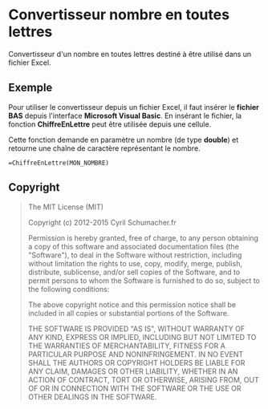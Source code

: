 # Convertisseur nombre en toutes lettres
Convertisseur d'un nombre en toutes lettres destiné à être utilisé dans un fichier Excel.

## Exemple
Pour utiliser le convertisseur depuis un fichier Excel, il faut insérer le **fichier BAS** depuis l'interface **Microsoft Visual Basic**.
En insérant le fichier, la fonction **ChiffreEnLettre** peut être utilisée depuis une cellule.

Cette fonction demande en paramètre un nombre (de type **double**) et retourne une chaîne de caractère représentant le nombre.

```VisualBasic
=ChiffreEnLettre(MON_NOMBRE)
```

## Copyright

> The MIT License (MIT)
> 
> Copyright (c) 2012-2015 Cyril Schumacher.fr
> 
> Permission is hereby granted, free of charge, to any person obtaining a copy
> of this software and associated documentation files (the "Software"), to deal
> in the Software without restriction, including without limitation the rights
> to use, copy, modify, merge, publish, distribute, sublicense, and/or sell
> copies of the Software, and to permit persons to whom the Software is
> furnished to do so, subject to the following conditions:
> 
> The above copyright notice and this permission notice shall be included in all
> copies or substantial portions of the Software.
> 
> THE SOFTWARE IS PROVIDED "AS IS", WITHOUT WARRANTY OF ANY KIND, EXPRESS OR
> IMPLIED, INCLUDING BUT NOT LIMITED TO THE WARRANTIES OF MERCHANTABILITY,
> FITNESS FOR A PARTICULAR PURPOSE AND NONINFRINGEMENT. IN NO EVENT SHALL THE
> AUTHORS OR COPYRIGHT HOLDERS BE LIABLE FOR ANY CLAIM, DAMAGES OR OTHER
> LIABILITY, WHETHER IN AN ACTION OF CONTRACT, TORT OR OTHERWISE, ARISING FROM,
> OUT OF OR IN CONNECTION WITH THE SOFTWARE OR THE USE OR OTHER DEALINGS IN THE
> SOFTWARE.